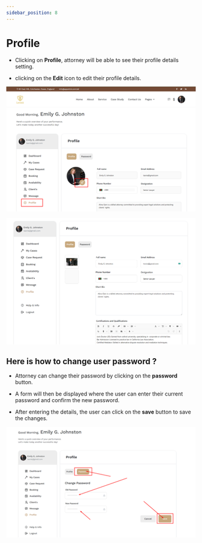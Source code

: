 ```yaml
---
sidebar_position: 8
---
```


# Profile


- Clicking on **Profile**, attorney will be able to see their profile details setting.


- clicking on the **Edit** icon to edit their profile details.

![profile](./img/p.png)

![profile](./img/p1.png)

## Here is how to change user password ?

- Attorney can change their password by clicking on the **password** button.

- A form will then be displayed where the user can enter their current password and confirm the new password. 

- After entering the details, the user can click on the **save** button to save the changes.

![profile](./img/p2.png)